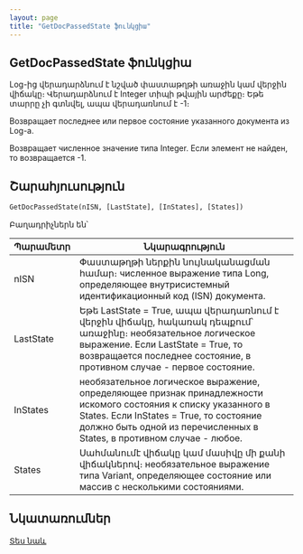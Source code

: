 ```yaml
---
layout: page
title: "GetDocPassedState ֆունկցիա"
---
```


## GetDocPassedState ֆունկցիա

Log-ից վերադարձնում է նշված փաստաթղթի առաջին կամ վերջին վիճակը։
Վերադարձնում է Integer տիպի թվային արժեքը։ Եթե տարրը չի գտնվել, ապա վերադառնում է -1։ 

Возвращает последнее или первое состояние указанного документа из Log-а.

Возвращает численное значение типа Integer. Если элемент не найден, то возвращается -1.


## Շարահյուսություն

```vb
GetDocPassedState(nISN, [LastState], [InStates], [States])
```

Բաղադրիչներն են՝


| Պարամետր | Նկարագրություն |
|--|--|
| nISN | Փաստաթղթի ներքին նույնականացման համար։ численное выражение типа Long, определяющее внутрисистемный идентификационный код (ISN) документа. |
| LastState | Եթե LastState = True, ապա վերադառնում է վերջին վիճակը, հակառակ դեպքում՝ առաջինը։ необязательное логическое выражение. Если LastState = True, то возвращается последнее состояние, в противном случае - первое состояние. |
| InStates | необязательное логическое выражение, определяющее признак принадлежности искомого состояния к списку указанного в States. Если InStates = True, то состояние должно быть одной из перечисленных в States, в противном случае - любое. |
| States | Սահմանումէ վիճակը կամ մասիվը մի քանի վիճակներով։ необязательное выражение типа Variant, определяющее состояние или массив с несколькими состояниями. |



## Նկատառումներ

[Տես նաև](../../../functions.html)



